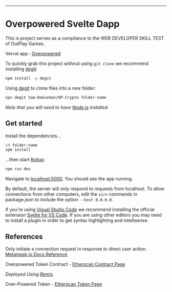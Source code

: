 ---

# Overpowered Svelte Dapp

This is project serves as a compliance to the WEB DEVELOPER SKILL TEST of OutPlay Games.

Vercel app : [Overpowered](https://op-crypto-6aypo4kio-sam-deguzman.vercel.app)

To quickly grab this project without using `git clone` we recommend installing [degit](https://github.com/Rich-Harris/degit):

```bash
npm install -g degit
```

Using [degit](https://github.com/Rich-Harris/degit) to clone files into a new folder:

```bash
npx degit Sam-DeGuzman/OP-Crypto folder-name
```

_Note that you will need to have [Node.js](https://nodejs.org) installed._

## Get started

Install the dependencies...

```bash
cd folder-name
npm install
```

...then start [Rollup](https://rollupjs.org):

```bash
npm run dev
```

Navigate to [localhost:5000](http://localhost:5000). You should see the app running.

By default, the server will only respond to requests from localhost. To allow connections from other computers, edit the `sirv` commands in package.json to include the option `--host 0.0.0.0`.

If you're using [Visual Studio Code](https://code.visualstudio.com/) we recommend installing the official extension [Svelte for VS Code](https://marketplace.visualstudio.com/items?itemName=svelte.svelte-vscode). If you are using other editors you may need to install a plugin in order to get syntax highlighting and intellisense.

## References

Only initiate a connection request in response to direct user action.
[Metamask.io Docs Reference](https://docs.metamask.io/guide/getting-started.html#connecting-to-metamask)

Overpowered Token Contract - [Etherscan Contract Page](https://ropsten.etherscan.io/address/0x496013D89b773C00fa431A3837F2d1d75EDE4aEC)

_Deployed Using [Remix](https://remix.ethereum.org/)_

Over-Powered Token - [Etherscan Token Page](https://ropsten.etherscan.io/token/0x496013D89b773C00fa431A3837F2d1d75EDE4aEC)
